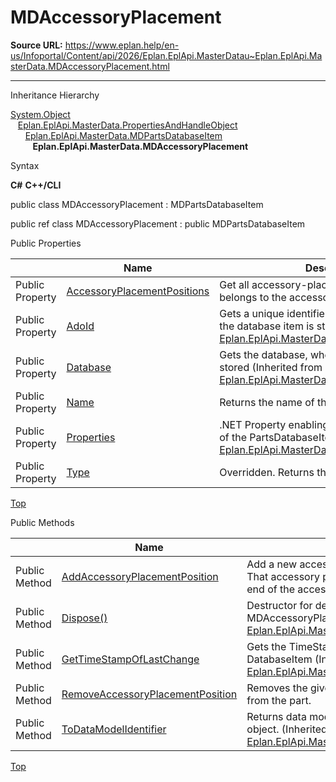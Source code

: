 # MDAccessoryPlacement

**Source URL:** https://www.eplan.help/en-us/Infoportal/Content/api/2026/Eplan.EplApi.MasterDatau~Eplan.EplApi.MasterData.MDAccessoryPlacement.html

---

Inheritance Hierarchy

[System.Object](#)  
   [Eplan.EplApi.MasterData.PropertiesAndHandleObject](Eplan.EplApi.MasterDatau~Eplan.EplApi.MasterData.PropertiesAndHandleObject.html)  
      [Eplan.EplApi.MasterData.MDPartsDatabaseItem](Eplan.EplApi.MasterDatau~Eplan.EplApi.MasterData.MDPartsDatabaseItem.html)  
         **Eplan.EplApi.MasterData.MDAccessoryPlacement**

Syntax

**C#**
**C++/CLI**


public class MDAccessoryPlacement : MDPartsDatabaseItem

public ref class MDAccessoryPlacement : public MDPartsDatabaseItem

Public Properties

|  | Name | Description |
| --- | --- | --- |
| Public Property | [AccessoryPlacementPositions](Eplan.EplApi.MasterDatau~Eplan.EplApi.MasterData.MDAccessoryPlacement~AccessoryPlacementPositions.html) | Get all accessory-placement positions that belongs to the accessory placement. |
| Public Property | [AdoId](Eplan.EplApi.MasterDatau~Eplan.EplApi.MasterData.MDPartsDatabaseItem~AdoId.html) | Gets a unique identifier in the database, where the database item is stored (Inherited from [Eplan.EplApi.MasterData.MDPartsDatabaseItem](Eplan.EplApi.MasterDatau~Eplan.EplApi.MasterData.MDPartsDatabaseItem.html)) |
| Public Property | [Database](Eplan.EplApi.MasterDatau~Eplan.EplApi.MasterData.MDPartsDatabaseItem~Database.html) | Gets the database, where the database item is stored (Inherited from [Eplan.EplApi.MasterData.MDPartsDatabaseItem](Eplan.EplApi.MasterDatau~Eplan.EplApi.MasterData.MDPartsDatabaseItem.html)) |
| Public Property | [Name](Eplan.EplApi.MasterDatau~Eplan.EplApi.MasterData.MDAccessoryPlacement~Name.html) | Returns the name of the accessoryplacement. |
| Public Property | [Properties](Eplan.EplApi.MasterDatau~Eplan.EplApi.MasterData.MDPartsDatabaseItem~Properties.html) | .NET Property enabling access to P8 properties of the PartsDatabaseItem object. (Inherited from [Eplan.EplApi.MasterData.MDPartsDatabaseItem](Eplan.EplApi.MasterDatau~Eplan.EplApi.MasterData.MDPartsDatabaseItem.html)) |
| Public Property | [Type](Eplan.EplApi.MasterDatau~Eplan.EplApi.MasterData.MDAccessoryPlacement~Type.html) | Overridden. Returns the part type of the part. |

[Top](#top)

Public Methods

|  | Name | Description |
| --- | --- | --- |
| Public Method | [AddAccessoryPlacementPosition](Eplan.EplApi.MasterDatau~Eplan.EplApi.MasterData.MDAccessoryPlacement~AddAccessoryPlacementPosition.html) | Add a new accessory placement position to the part. That accessory placement position is added to the end of the accessory placement position list. |
| Public Method | [Dispose()](Eplan.EplApi.MasterDatau~Eplan.EplApi.MasterData.PropertiesAndHandleObject~Dispose().html) | Destructor for deterministic finalization of MDAccessoryPlacement object. (Inherited from [Eplan.EplApi.MasterData.PropertiesAndHandleObject](Eplan.EplApi.MasterDatau~Eplan.EplApi.MasterData.PropertiesAndHandleObject.html)) |
| Public Method | [GetTimeStampOfLastChange](Eplan.EplApi.MasterDatau~Eplan.EplApi.MasterData.MDPartsDatabaseItem~GetTimeStampOfLastChange.html) | Gets the TimeStamp of the last change from a DatabaseItem (Inherited from [Eplan.EplApi.MasterData.MDPartsDatabaseItem](Eplan.EplApi.MasterDatau~Eplan.EplApi.MasterData.MDPartsDatabaseItem.html)) |
| Public Method | [RemoveAccessoryPlacementPosition](Eplan.EplApi.MasterDatau~Eplan.EplApi.MasterData.MDAccessoryPlacement~RemoveAccessoryPlacementPosition.html) | Removes the given AccessoryPlacement position from the part. |
| Public Method | [ToDataModelIdentifier](Eplan.EplApi.MasterDatau~Eplan.EplApi.MasterData.MDPartsDatabaseItem~ToDataModelIdentifier.html) | Returns data model identifier which identifies this object. (Inherited from [Eplan.EplApi.MasterData.MDPartsDatabaseItem](Eplan.EplApi.MasterDatau~Eplan.EplApi.MasterData.MDPartsDatabaseItem.html)) |

[Top](#top)
